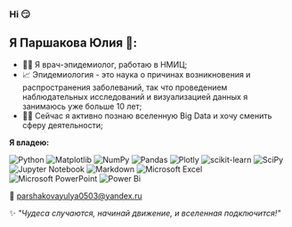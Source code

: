 ### Hi &#128527;

## Я Паршакова Юлия &#128162;:

* &#128105;&#8205;&#9877;&#65039; Я врач-эпидемиолог, работаю в НМИЦ; 
* &#128200; Эпидемиология - это наука о причинах возникновения и распространения заболеваний, так что проведением наблюдательных исследований и визуализацией данных я занимаюсь уже больше 10 лет; 
* &#128105;&#8205;&#128640; Сейчас я активно познаю вселенную Big Data и хочу сменить сферу деятельности;

**Я владею:** 

![Python](https://img.shields.io/badge/python-3670A0?style=for-the-badge&logo=python&logoColor=ffdd54) ![Matplotlib](https://img.shields.io/badge/Matplotlib-%23#ffffff.svg?style=for-the-badge&logo=Matplotlib&logoColor=white) ![NumPy](https://img.shields.io/badge/numpy-%23013243.svg?style=for-the-badge&logo=numpy&logoColor=white) ![Pandas](https://img.shields.io/badge/pandas-%23150458.svg?style=for-the-badge&logo=pandas&logoColor=white) ![Plotly](https://img.shields.io/badge/Plotly-%233F4F75.svg?style=for-the-badge&logo=plotly&logoColor=white) ![scikit-learn](https://img.shields.io/badge/scikit--learn-%23F7931E.svg?style=for-the-badge&logo=scikit-learn&logoColor=white) ![SciPy](https://img.shields.io/badge/SciPy-%230C55A5.svg?style=for-the-badge&logo=scipy&logoColor=%white) ![Jupyter Notebook](https://img.shields.io/badge/jupyter-%23FA0F00.svg?style=for-the-badge&logo=jupyter&logoColor=white)
![Markdown](https://img.shields.io/badge/markdown-%23000000.svg?style=for-the-badge&logo=markdown&logoColor=white) ![Microsoft Excel](https://img.shields.io/badge/Microsoft_Excel-217346?style=for-the-badge&logo=microsoft-excel&logoColor=white) ![Microsoft PowerPoint](https://img.shields.io/badge/Microsoft_PowerPoint-B7472A?style=for-the-badge&logo=microsoft-powerpoint&logoColor=white) ![Power Bi](https://img.shields.io/badge/power_bi-F2C811?style=for-the-badge&logo=powerbi&logoColor=black)


&#128231; parshakovayulya0503@yandex.ru 


&#10024; *"Чудеса случаются, начинай движение, и вселенная подключится!"*


